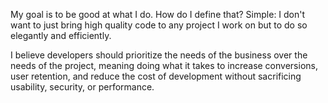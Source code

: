 My goal is to be good at what I do. How do I define that? Simple: I don't want to just bring high quality code to any project I work on but to do so elegantly and efficiently.

I believe developers should prioritize the needs of the business over the needs of the project, meaning doing what it takes to increase conversions, user retention, and reduce the cost of development without sacrificing usability, security, or performance.
